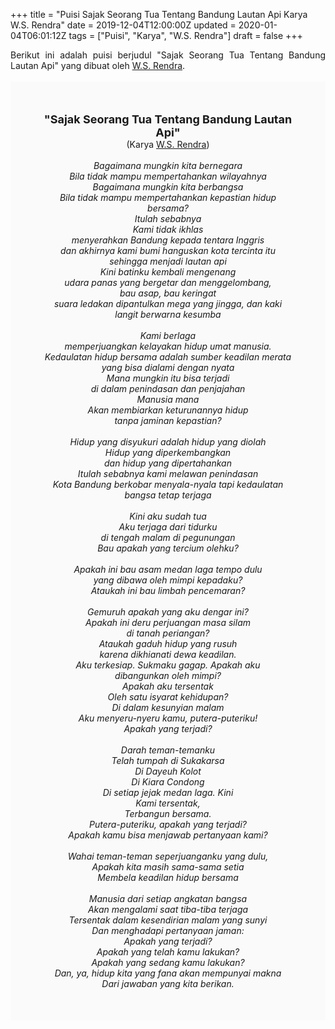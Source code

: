 +++
title = "Puisi Sajak Seorang Tua Tentang Bandung Lautan Api Karya W.S. Rendra"
date = 2019-12-04T12:00:00Z
updated = 2020-01-04T06:01:12Z
tags = ["Puisi", "Karya", "W.S. Rendra"]
draft = false
+++

<div dir="ltr" style="text-align: left;" trbidi="on"><div style="text-align: justify;">Berikut ini adalah puisi berjudul "Sajak Seorang Tua Tentang Bandung Lautan Api" yang dibuat oleh <a href="https://ensiklopedia.kemdikbud.go.id/sastra/artikel/Rendra" target="_blank">W.S. Rendra</a>.</div><br /><div style="background: #FAFAFA; font-size: 14px; height: auto; margin: 0 auto; padding: 50px; text-align: center; width: auto;"><span style="font-size: 18px;"><b>"Sajak Seorang Tua Tentang Bandung Lautan Api"</b></span><br />(Karya <a href="https://www.sekata.web.id/tags/w.s.-rendra" target="_blank">W.S. Rendra</a>) <br /><br /><i>Bagaimana mungkin kita bernegara<br />Bila tidak mampu mempertahankan wilayahnya<br />Bagaimana mungkin kita berbangsa<br />Bila tidak mampu mempertahankan kepastian hidup<br />bersama?<br />Itulah sebabnya<br />Kami tidak ikhlas<br />menyerahkan Bandung kepada tentara Inggris<br />dan akhirnya kami bumi hanguskan kota tercinta itu<br />sehingga menjadi lautan api<br />Kini batinku kembali mengenang<br />udara panas yang bergetar dan menggelombang,<br />bau asap, bau keringat<br />suara ledakan dipantulkan mega yang jingga, dan kaki<br />langit berwarna kesumba<br /><br />Kami berlaga<br />memperjuangkan kelayakan hidup umat manusia.<br />Kedaulatan hidup bersama adalah sumber keadilan merata<br />yang bisa dialami dengan nyata<br />Mana mungkin itu bisa terjadi<br />di dalam penindasan dan penjajahan<br />Manusia mana<br />Akan membiarkan keturunannya hidup<br />tanpa jaminan kepastian?<br /><br />Hidup yang disyukuri adalah hidup yang diolah<br />Hidup yang diperkembangkan<br />dan hidup yang dipertahankan<br />Itulah sebabnya kami melawan penindasan<br />Kota Bandung berkobar menyala-nyala tapi kedaulatan<br />bangsa tetap terjaga<br /><br />Kini aku sudah tua<br />Aku terjaga dari tidurku<br />di tengah malam di pegunungan<br />Bau apakah yang tercium olehku?<br /><br />Apakah ini bau asam medan laga tempo dulu<br />yang dibawa oleh mimpi kepadaku?<br />Ataukah ini bau limbah pencemaran?<br /><br />Gemuruh apakah yang aku dengar ini?<br />Apakah ini deru perjuangan masa silam<br />di tanah periangan?<br />Ataukah gaduh hidup yang rusuh<br />karena dikhianati dewa keadilan.<br />Aku terkesiap. Sukmaku gagap. Apakah aku<br />dibangunkan oleh mimpi?<br />Apakah aku tersentak<br />Oleh satu isyarat kehidupan?<br />Di dalam kesunyian malam<br />Aku menyeru-nyeru kamu, putera-puteriku!<br />Apakah yang terjadi?<br /><br />Darah teman-temanku<br />Telah tumpah di Sukakarsa<br />Di Dayeuh Kolot<br />Di Kiara Condong<br />Di setiap jejak medan laga. Kini<br />Kami tersentak,<br />Terbangun bersama.<br />Putera-puteriku, apakah yang terjadi?<br />Apakah kamu bisa menjawab pertanyaan kami?<br /><br />Wahai teman-teman seperjuanganku yang dulu,<br />Apakah kita masih sama-sama setia<br />Membela keadilan hidup bersama<br /><br />Manusia dari setiap angkatan bangsa<br />Akan mengalami saat tiba-tiba terjaga<br />Tersentak dalam kesendirian malam yang sunyi<br />Dan menghadapi pertanyaan jaman:<br />Apakah yang terjadi?<br />Apakah yang telah kamu lakukan?<br />Apakah yang sedang kamu lakukan?<br />Dan, ya, hidup kita yang fana akan mempunyai makna<br />Dari jawaban yang kita berikan.</i></div></div>
